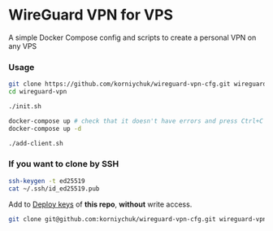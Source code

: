 # WireGuard VPN for VPS

A simple Docker Compose config and scripts to create a personal VPN on any VPS

### Usage
```sh
git clone https://github.com/korniychuk/wireguard-vpn-cfg.git wireguard-vpn
cd wireguard-vpn

./init.sh

docker-compose up # check that it doesn't have errors and press Ctrl+C to exit
docker-compose up -d

./add-client.sh
```

### If you want to clone by SSH
```sh
ssh-keygen -t ed25519
cat ~/.ssh/id_ed25519.pub
```

Add to [Deploy keys](./settings/keys/new) of **this repo**, **without** write access.

```sh
git clone git@github.com:korniychuk/wireguard-vpn-cfg.git wireguard-vpn
```

